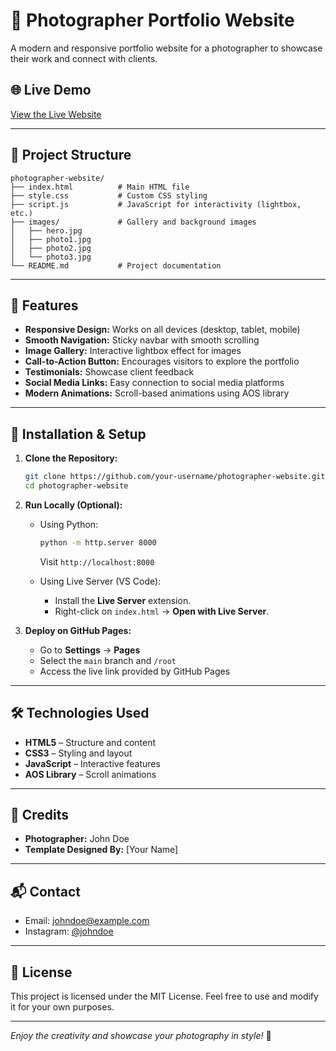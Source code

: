 # 📸 Photographer Portfolio Website

A modern and responsive portfolio website for a photographer to showcase their work and connect with clients.

## 🌐 Live Demo
[View the Live Website](https://your-username.github.io/photographer-website/)

---

## 📂 Project Structure

```
photographer-website/
├── index.html          # Main HTML file
├── style.css           # Custom CSS styling
├── script.js           # JavaScript for interactivity (lightbox, etc.)
├── images/             # Gallery and background images
│   ├── hero.jpg
│   ├── photo1.jpg
│   ├── photo2.jpg
│   └── photo3.jpg
└── README.md           # Project documentation
```

---

## 🚀 Features

- **Responsive Design:** Works on all devices (desktop, tablet, mobile)
- **Smooth Navigation:** Sticky navbar with smooth scrolling
- **Image Gallery:** Interactive lightbox effect for images
- **Call-to-Action Button:** Encourages visitors to explore the portfolio
- **Testimonials:** Showcase client feedback
- **Social Media Links:** Easy connection to social media platforms
- **Modern Animations:** Scroll-based animations using AOS library

---

## 🔧 Installation & Setup

1. **Clone the Repository:**

   ```bash
   git clone https://github.com/your-username/photographer-website.git
   cd photographer-website
   ```

2. **Run Locally (Optional):**
   
   - Using Python:
     ```bash
     python -m http.server 8000
     ```
     Visit `http://localhost:8000`

   - Using Live Server (VS Code):
     - Install the **Live Server** extension.
     - Right-click on `index.html` → **Open with Live Server**.

3. **Deploy on GitHub Pages:**
   - Go to **Settings** → **Pages**
   - Select the `main` branch and `/root`
   - Access the live link provided by GitHub Pages

---

## 🛠️ Technologies Used

- **HTML5** – Structure and content
- **CSS3** – Styling and layout
- **JavaScript** – Interactive features
- **AOS Library** – Scroll animations

---

## 📸 Credits

- **Photographer:** John Doe  
- **Template Designed By:** [Your Name]

---

## 📬 Contact

- Email: johndoe@example.com  
- Instagram: [@johndoe](https://instagram.com)

---

## 📄 License

This project is licensed under the MIT License. Feel free to use and modify it for your own purposes.

---

_Enjoy the creativity and showcase your photography in style!_ 🎉
